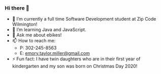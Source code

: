 ### Hi there 👋


- 🔭 I’m currently a full time Software Development student at Zip Code Wilmington!
- 🌱 I’m learning Java and JavaScript.
- 💬 Ask me about ebikes!
- 📫 How to reach me: 
   - P: 302-245-8563
   - E: emory.taylor.miller@gmail.com
- ⚡ Fun fact: I have twin daughters who are in their first year of kindergarten and my son was born on Christmas Day 2020!
